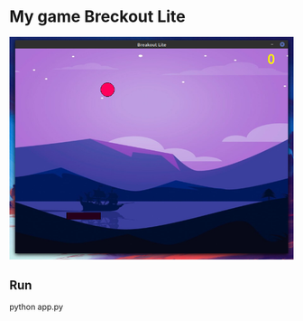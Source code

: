 # My game Breckout Lite

![game](https://github.com/andrew18ned/Breckout-Lite/blob/main/breaklite.png)

## Run
python app.py
